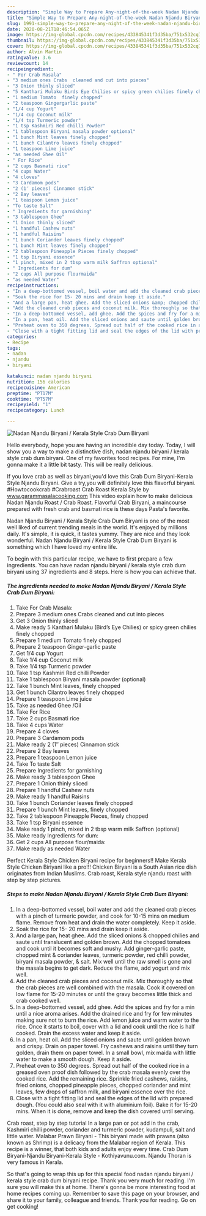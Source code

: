 ```yaml
---
description: "Simple Way to Prepare Any-night-of-the-week Nadan Njandu Biryani / Kerala Style Crab Dum Biryani"
title: "Simple Way to Prepare Any-night-of-the-week Nadan Njandu Biryani / Kerala Style Crab Dum Biryani"
slug: 1991-simple-way-to-prepare-any-night-of-the-week-nadan-njandu-biryani-kerala-style-crab-dum-biryani
date: 2020-08-21T18:46:54.065Z
image: https://img-global.cpcdn.com/recipes/433845341f3d35ba/751x532cq70/nadan-njandu-biryani-kerala-style-crab-dum-biryani-recipe-main-photo.jpg
thumbnail: https://img-global.cpcdn.com/recipes/433845341f3d35ba/751x532cq70/nadan-njandu-biryani-kerala-style-crab-dum-biryani-recipe-main-photo.jpg
cover: https://img-global.cpcdn.com/recipes/433845341f3d35ba/751x532cq70/nadan-njandu-biryani-kerala-style-crab-dum-biryani-recipe-main-photo.jpg
author: Alvin Martin
ratingvalue: 3.6
reviewcount: 14
recipeingredient:
- " For Crab Masala"
- "3 medium ones Crabs  cleaned and cut into pieces"
- "3 Onion thinly sliced"
- "5 Kanthari Mulaku Birds Eye Chilies or spicy green chilies finely chopped"
- "1 medium Tomato  finely chopped"
- "2 teaspoon Gingergarlic paste"
- "1/4 cup Yogurt"
- "1/4 cup Coconut milk"
- "1/4 tsp Turmeric powder"
- "1 tsp Kashmiri Red chilli Powder"
- "1 tablespoon Biryani masala powder optional"
- "1 bunch Mint leaves finely chopped"
- "1 bunch Cilantro leaves finely chopped"
- "1 teaspoon Lime juice"
- "as needed Ghee Oil"
- " For Rice"
- "2 cups Basmati rice"
- "4 cups Water"
- "4 cloves"
- "3 Cardamom pods"
- "2 (1″ pieces) Cinnamon stick"
- "2 Bay leaves"
- "1 teaspoon Lemon juice"
- "To taste Salt"
- " Ingredients for garnishing"
- "3 tablespoon Ghee"
- "1 Onion thinly sliced"
- "1 handful Cashew nuts"
- "1 handful Raisins"
- "1 bunch Coriander leaves finely chopped"
- "1 bunch Mint leaves finely chopped"
- "2 tablespoon Pineapple Pieces finely chopped"
- "1 tsp Biryani essence"
- "1 pinch, mixed in 2 tbsp warm milk Saffron optional"
- " Ingredients for dum"
- "2 cups All purpose flourmaida"
- "as needed Water"
recipeinstructions:
- "In a deep-bottomed vessel, boil water and add the cleaned crab pieces with a pinch of turmeric powder, and cook for 10-15 mins on medium flame. Remove from heat and drain the water completely. Keep it aside."
- "Soak the rice for 15- 20 mins and drain keep it aside."
- "And a large pan, heat ghee. Add the sliced onions &amp; chopped chilies and saute until translucent and golden brown. Add the chopped tomatoes and cook until it becomes soft and mushy. Add ginger-garlic paste, chopped mint &amp; coriander leaves, turmeric powder, red chilli powder, biryani masala powder, &amp; salt. Mix well until the raw smell is gone and the masala begins to get dark. Reduce the flame, add yogurt and mix well."
- "Add the cleaned crab pieces and coconut milk. Mix thoroughly so that the crab pieces are well combined with the masala. Cook it covered on low flame for 15-20 minutes or until the gravy becomes little thick and crab cooked well."
- "In a deep-bottomed vessel, add ghee. Add the spices and fry for a min until a nice aroma arises. Add the drained rice and fry for few minutes making sure not to burn the rice. Add lemon juice and warm water to the rice. Once it starts to boil, cover with a lid and cook until the rice is half cooked. Drain the excess water and keep it aside."
- "In a pan, heat oil. Add the sliced onions and saute until golden brown and crispy. Drain on paper towel. Fry cashews and raisins until they turn golden, drain them on paper towel. In a small bowl, mix maida with little water to make a smooth dough. Keep it aside."
- "Preheat oven to 350 degrees. Spread out half of the cooked rice in a greased oven proof dish followed by the crab masala evenly over the cooked rice. Add the remaining rice. Sprinkle fried cashews, raisins, fried onions, chopped pineapple pieces, chopped coriander and mint leaves, few drops of saffron milk, and biryani essence over the rice."
- "Close with a tight fitting lid and seal the edges of the lid with prepared dough. (You could also seal with it with aluminium foil). Bake it for 15-20 mins. When it is done, remove and keep the dish covered until serving."
categories:
- Recipe
tags:
- nadan
- njandu
- biryani

katakunci: nadan njandu biryani 
nutrition: 156 calories
recipecuisine: American
preptime: "PT17M"
cooktime: "PT57M"
recipeyield: "1"
recipecategory: Lunch

---
```



![Nadan Njandu Biryani / Kerala Style Crab Dum Biryani](https://img-global.cpcdn.com/recipes/433845341f3d35ba/751x532cq70/nadan-njandu-biryani-kerala-style-crab-dum-biryani-recipe-main-photo.jpg)

Hello everybody, hope you are having an incredible day today. Today, I will show you a way to make a distinctive dish, nadan njandu biryani / kerala style crab dum biryani. One of my favorites food recipes. For mine, I'm gonna make it a little bit tasty. This will be really delicious.

If you love crab as well as biryani,you&#39;d love this Crab Dum Biryani-Kerala Style Njandu Biryani. Give a try,you will definitely love this flavorful biryani. #Howtocookcrab #Crabroast Crab Roast Kerala Style by www.garammasalacooking.com This video explain how to make delicious Nadan Njandu Roast / Crab Roast. Flavorful Crab Biryani, a maincourse prepared with fresh crab and basmati rice is these days Pasta&#39;s favorite.

Nadan Njandu Biryani / Kerala Style Crab Dum Biryani is one of the most well liked of current trending meals in the world. It's enjoyed by millions daily. It's simple, it is quick, it tastes yummy. They are nice and they look wonderful. Nadan Njandu Biryani / Kerala Style Crab Dum Biryani is something which I have loved my entire life.


To begin with this particular recipe, we have to first prepare a few ingredients. You can have nadan njandu biryani / kerala style crab dum biryani using 37 ingredients and 8 steps. Here is how you can achieve that.

<!--inarticleads1-->

##### The ingredients needed to make Nadan Njandu Biryani / Kerala Style Crab Dum Biryani:

1. Take  For Crab Masala:
1. Prepare 3 medium ones Crabs  cleaned and cut into pieces
1. Get 3 Onion thinly sliced
1. Make ready 5 Kanthari Mulaku (Bird’s Eye Chilies) or spicy green chilies finely chopped
1. Prepare 1 medium Tomato  finely chopped
1. Prepare 2 teaspoon Ginger-garlic paste
1. Get 1/4 cup Yogurt
1. Take 1/4 cup Coconut milk
1. Take 1/4 tsp Turmeric powder
1. Take 1 tsp Kashmiri Red chilli Powder
1. Take 1 tablespoon Biryani masala powder (optional)
1. Take 1 bunch Mint leaves, finely chopped
1. Get 1 bunch Cilantro leaves finely chopped
1. Prepare 1 teaspoon Lime juice
1. Take as needed Ghee /Oil
1. Take  For Rice
1. Take 2 cups Basmati rice
1. Take 4 cups Water
1. Prepare 4 cloves
1. Prepare 3 Cardamom pods
1. Make ready 2 (1″ pieces) Cinnamon stick
1. Prepare 2 Bay leaves
1. Prepare 1 teaspoon Lemon juice
1. Take To taste Salt
1. Prepare  Ingredients for garnishing
1. Make ready 3 tablespoon Ghee
1. Prepare 1 Onion thinly sliced
1. Prepare 1 handful Cashew nuts
1. Make ready 1 handful Raisins
1. Take 1 bunch Coriander leaves finely chopped
1. Prepare 1 bunch Mint leaves, finely chopped
1. Take 2 tablespoon Pineapple Pieces, finely chopped
1. Take 1 tsp Biryani essence
1. Make ready 1 pinch, mixed in 2 tbsp warm milk Saffron (optional)
1. Make ready  Ingredients for dum:
1. Get 2 cups All purpose flour/maida:
1. Make ready as needed Water


Perfect Kerala Style Chicken Biryani recipe for beginners!! Make Kerala Style Chicken Biriyani like a pro!!! Chicken Biryani is a South Asian rice dish originates from Indian Muslims. Crab roast, Kerala style njandu roast with step by step pictures. 

<!--inarticleads2-->

##### Steps to make Nadan Njandu Biryani / Kerala Style Crab Dum Biryani:

1. In a deep-bottomed vessel, boil water and add the cleaned crab pieces with a pinch of turmeric powder, and cook for 10-15 mins on medium flame. Remove from heat and drain the water completely. Keep it aside.
1. Soak the rice for 15- 20 mins and drain keep it aside.
1. And a large pan, heat ghee. Add the sliced onions &amp; chopped chilies and saute until translucent and golden brown. Add the chopped tomatoes and cook until it becomes soft and mushy. Add ginger-garlic paste, chopped mint &amp; coriander leaves, turmeric powder, red chilli powder, biryani masala powder, &amp; salt. Mix well until the raw smell is gone and the masala begins to get dark. Reduce the flame, add yogurt and mix well.
1. Add the cleaned crab pieces and coconut milk. Mix thoroughly so that the crab pieces are well combined with the masala. Cook it covered on low flame for 15-20 minutes or until the gravy becomes little thick and crab cooked well.
1. In a deep-bottomed vessel, add ghee. Add the spices and fry for a min until a nice aroma arises. Add the drained rice and fry for few minutes making sure not to burn the rice. Add lemon juice and warm water to the rice. Once it starts to boil, cover with a lid and cook until the rice is half cooked. Drain the excess water and keep it aside.
1. In a pan, heat oil. Add the sliced onions and saute until golden brown and crispy. Drain on paper towel. Fry cashews and raisins until they turn golden, drain them on paper towel. In a small bowl, mix maida with little water to make a smooth dough. Keep it aside.
1. Preheat oven to 350 degrees. Spread out half of the cooked rice in a greased oven proof dish followed by the crab masala evenly over the cooked rice. Add the remaining rice. Sprinkle fried cashews, raisins, fried onions, chopped pineapple pieces, chopped coriander and mint leaves, few drops of saffron milk, and biryani essence over the rice.
1. Close with a tight fitting lid and seal the edges of the lid with prepared dough. (You could also seal with it with aluminium foil). Bake it for 15-20 mins. When it is done, remove and keep the dish covered until serving.


Crab roast, step by step tutorial In a large pan or pot add in the crab, Kashmiri chilli powder, coriander and turmeric powder, kudampuli, salt and little water. Malabar Prawn Biryani - This biryani made with prawns (also known as Shrimp) is a delicacy from the Malabar region of Kerala. This recipe is a winner, that both kids and adults enjoy every time. Crab Dum Biryani-Njandu Biryani-Kerala Style - Kothiyavunu.com. Njandu Thoran is very famous in Kerala. 

So that's going to wrap this up for this special food nadan njandu biryani / kerala style crab dum biryani recipe. Thank you very much for reading. I'm sure you will make this at home. There's gonna be more interesting food at home recipes coming up. Remember to save this page on your browser, and share it to your family, colleague and friends. Thank you for reading. Go on get cooking!
